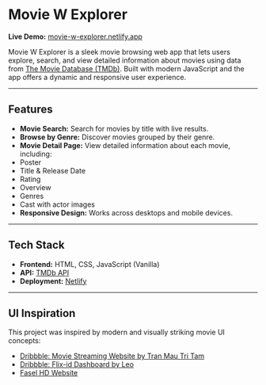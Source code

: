 # Movie W Explorer

**Live Demo:** [movie-w-explorer.netlify.app](https://movie-w-explorer.netlify.app/)  

Movie W Explorer is a sleek movie browsing web app that lets users explore, search, and view detailed information about movies using data from [The Movie Database (TMDb)](https://www.themoviedb.org/). Built with modern JavaScript and the app offers a dynamic and responsive user experience.

---

## Features

-  **Movie Search:** Search for movies by title with live results.
-  **Browse by Genre:** Discover movies grouped by their genre.
-  **Movie Detail Page:** View detailed information about each movie, including:
  - Poster
  - Title & Release Date
  - Rating
  - Overview
  - Genres
  - Cast with actor images
-  **Responsive Design:** Works across desktops and mobile devices.

---

## Tech Stack

- **Frontend:** HTML, CSS, JavaScript (Vanilla)
- **API:** [TMDb API](https://developer.themoviedb.org/)
- **Deployment:** [Netlify](https://netlify.com)

---

## UI Inspiration

This project was inspired by modern and visually striking movie UI concepts:

- [ Dribbble: Movie Streaming Website by Tran Mau Tri Tam](https://dribbble.com/shots/17793025-Movie-streaming-website)
- [ Dribbble: Flix-id Dashboard by Leo](https://dribbble.com/shots/23402774-Flix-id-Movie-Streaming-Dashboard-Exploration)
- [ Fasel HD Website](https://web31.faselhd1watch.one/movies)


